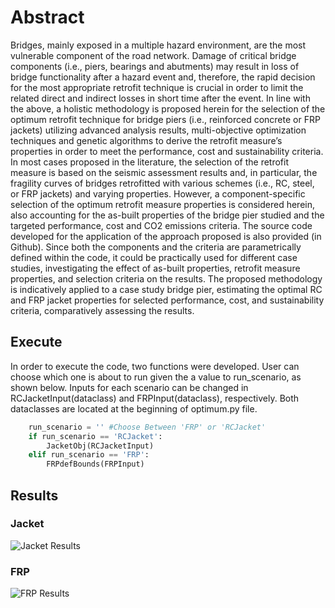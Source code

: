 # Abstract
Bridges, mainly exposed in a multiple hazard environment, are the most vulnerable component of the road network. Damage of critical bridge components (i.e., piers, bearings and abutments) may result in loss of bridge functionality after a hazard event and, therefore, the rapid decision for the most appropriate retrofit technique is crucial in order to limit the related direct and indirect losses in short time after the event. In line with the above, a holistic methodology is proposed herein for the selection of the optimum retrofit technique for bridge piers (i.e., reinforced concrete or FRP jackets) utilizing advanced analysis results, multi-objective optimization techniques and genetic algorithms to derive the retrofit measure’s properties in order to meet the performance, cost and sustainability criteria. In most cases proposed in the literature, the selection of the retrofit measure is based on the seismic assessment results and, in particular, the fragility curves of bridges retrofitted with various schemes (i.e., RC, steel, or FRP jackets) and varying properties. However, a component-specific selection of the optimum retrofit measure properties is considered herein, also accounting for the as-built properties of the bridge pier studied and the targeted performance, cost and CO2 emissions criteria. The source code developed for the application of the approach proposed is also provided (in Github). Since both the components and the criteria are parametrically defined within the code, it could be practically used for different case studies, investigating the effect of as-built properties, retrofit measure properties, and selection criteria on the results. The proposed methodology is indicatively applied to a case study bridge pier, estimating the optimal RC and FRP jacket properties for selected performance, cost, and sustainability criteria, comparatively assessing the results.


## Execute
In order to execute the code, two functions were developed. User can choose which one is about to run given the a value to run_scenario, as shown below.
Inputs for each scenario can be changed in RCJacketInput(dataclass) and FRPInput(dataclass), respectively. Both dataclasses are located at the beginning of optimum.py file.

```python
    run_scenario = '' #Choose Between 'FRP' or 'RCJacket'
    if run_scenario == 'RCJacket':
        JacketObj(RCJacketInput)
    elif run_scenario == 'FRP':
        FRPdefBounds(FRPInput)

```

## Results
### Jacket
![Jacket Results](./img/type1.bmp "Jacket Results")

### FRP
![FRP Results](./img/type2.bmp "FRP Results")
